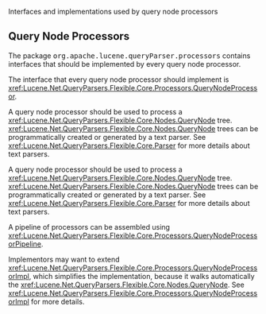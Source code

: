 ﻿
<!--
 Licensed to the Apache Software Foundation (ASF) under one or more
 contributor license agreements.  See the NOTICE file distributed with
 this work for additional information regarding copyright ownership.
 The ASF licenses this file to You under the Apache License, Version 2.0
 (the "License"); you may not use this file except in compliance with
 the License.  You may obtain a copy of the License at

     http://www.apache.org/licenses/LICENSE-2.0

 Unless required by applicable law or agreed to in writing, software
 distributed under the License is distributed on an "AS IS" BASIS,
 WITHOUT WARRANTIES OR CONDITIONS OF ANY KIND, either express or implied.
 See the License for the specific language governing permissions and
 limitations under the License.
-->

Interfaces and implementations used by query node processors

## Query Node Processors

 The package <tt>org.apache.lucene.queryParser.processors</tt> contains interfaces that should be implemented by every query node processor. 

 The interface that every query node processor should implement is <xref:Lucene.Net.QueryParsers.Flexible.Core.Processors.QueryNodeProcessor>. 

 A query node processor should be used to process a <xref:Lucene.Net.QueryParsers.Flexible.Core.Nodes.QueryNode> tree. <xref:Lucene.Net.QueryParsers.Flexible.Core.Nodes.QueryNode> trees can be programmatically created or generated by a text parser. See <xref:Lucene.Net.QueryParsers.Flexible.Core.Parser> for more details about text parsers. 

 A query node processor should be used to process a <xref:Lucene.Net.QueryParsers.Flexible.Core.Nodes.QueryNode> tree. <xref:Lucene.Net.QueryParsers.Flexible.Core.Nodes.QueryNode> trees can be programmatically created or generated by a text parser. See <xref:Lucene.Net.QueryParsers.Flexible.Core.Parser> for more details about text parsers. 

 A pipeline of processors can be assembled using <xref:Lucene.Net.QueryParsers.Flexible.Core.Processors.QueryNodeProcessorPipeline>. 

 Implementors may want to extend <xref:Lucene.Net.QueryParsers.Flexible.Core.Processors.QueryNodeProcessorImpl>, which simplifies the implementation, because it walks automatically the <xref:Lucene.Net.QueryParsers.Flexible.Core.Nodes.QueryNode>. See <xref:Lucene.Net.QueryParsers.Flexible.Core.Processors.QueryNodeProcessorImpl> for more details. 